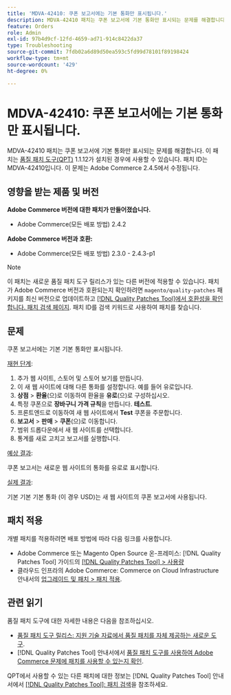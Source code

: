 ```yaml
---
title: 'MDVA-42410: 쿠폰 보고서에는 기본 통화만 표시됩니다.'
description: MDVA-42410 패치는 쿠폰 보고서에 기본 통화만 표시되는 문제를 해결합니다. 이 패치는 [Quality Patches Tool (QPT)](https://experienceleague.adobe.com/en/docs/commerce-operations/tools/quality-patches-tool/quality-patches-tool-to-self-serve-quality-patches) 1.1.12가 설치된 경우 사용할 수 있습니다. 패치 ID는 MDVA-42410입니다. 이 문제는 Adobe Commerce 2.4.5에서 수정됩니다.
feature: Orders
role: Admin
exl-id: 97b4d9cf-12fd-4659-ad71-914c8422da37
type: Troubleshooting
source-git-commit: 7fdb02a6d89d50ea593c5fd99d78101f89198424
workflow-type: tm+mt
source-wordcount: '429'
ht-degree: 0%

---
```


# MDVA-42410: 쿠폰 보고서에는 기본 통화만 표시됩니다.

MDVA-42410 패치는 쿠폰 보고서에 기본 통화만 표시되는 문제를 해결합니다. 이 패치는 [품질 패치 도구(QPT)](https://experienceleague.adobe.com/en/docs/commerce-operations/tools/quality-patches-tool/quality-patches-tool-to-self-serve-quality-patches) 1.1.12가 설치된 경우에 사용할 수 있습니다. 패치 ID는 MDVA-42410입니다. 이 문제는 Adobe Commerce 2.4.5에서 수정됩니다.

## 영향을 받는 제품 및 버전

**Adobe Commerce 버전에 대한 패치가 만들어졌습니다.**

* Adobe Commerce(모든 배포 방법) 2.4.2

**Adobe Commerce 버전과 호환:**

* Adobe Commerce(모든 배포 방법) 2.3.0 - 2.4.3-p1

>[!NOTE]
>
>이 패치는 새로운 품질 패치 도구 릴리스가 있는 다른 버전에 적용할 수 있습니다. 패치가 Adobe Commerce 버전과 호환되는지 확인하려면 `magento/quality-patches` 패키지를 최신 버전으로 업데이트하고 [[!DNL Quality Patches Tool]에서 호환성을 확인합니다. 패치 검색 페이지](https://experienceleague.adobe.com/en/docs/commerce-operations/tools/quality-patches-tool/quality-patches-tool-to-self-serve-quality-patches). 패치 ID를 검색 키워드로 사용하여 패치를 찾습니다.

## 문제

쿠폰 보고서에는 기본 기본 통화만 표시됩니다.

<u>재현 단계</u>:

1. 추가 웹 사이트, 스토어 및 스토어 보기를 만듭니다.
1. 이 새 웹 사이트에 대해 다른 통화를 설정합니다. 예를 들어 유로입니다.
1. **상점** > **환율**(으)로 이동하여 환율을 **유로**(으)로 구성하십시오.
1. 특정 쿠폰으로 **장바구니 가격 규칙**&#x200B;을 만듭니다. **테스트**.
1. 프론트엔드로 이동하여 새 웹 사이트에서 **Test** 쿠폰을 주문합니다.
1. **보고서** > **판매** > **쿠폰**(으)로 이동합니다.
1. 범위 드롭다운에서 새 웹 사이트를 선택합니다.
1. 통계를 새로 고치고 보고서를 실행합니다.

<u>예상 결과</u>:

쿠폰 보고서는 새로운 웹 사이트의 통화를 유로로 표시합니다.

<u>실제 결과</u>:

기본 기본 기본 통화 (이 경우 USD)는 새 웹 사이트의 쿠폰 보고서에 사용됩니다.

## 패치 적용

개별 패치를 적용하려면 배포 방법에 따라 다음 링크를 사용합니다.

* Adobe Commerce 또는 Magento Open Source 온-프레미스: [!DNL Quality Patches Tool] 가이드의 [[!DNL Quality Patches Tool] > 사용량](/help/tools/quality-patches-tool/usage.md)
* 클라우드 인프라의 Adobe Commerce: Commerce on Cloud Infrastructure 안내서의 [업그레이드 및 패치 > 패치 적용](https://experienceleague.adobe.com/docs/commerce-cloud-service/user-guide/develop/upgrade/apply-patches.html).

## 관련 읽기

품질 패치 도구에 대한 자세한 내용은 다음을 참조하십시오.

* [품질 패치 도구 릴리스: 지원 기술 자료에서 품질 패치를 자체 제공하는 새로운 도구](https://experienceleague.adobe.com/en/docs/commerce-operations/tools/quality-patches-tool/quality-patches-tool-to-self-serve-quality-patches).
* [!DNL Quality Patches Tool] 안내서에서 [품질 패치 도구를 사용하여 Adobe Commerce 문제에 패치를 사용할 수 있는지 확인](/help/tools/quality-patches-tool/patches-available-in-qpt/check-patch-for-magento-issue-with-magento-quality-patches.md).

QPT에서 사용할 수 있는 다른 패치에 대한 정보는 [!DNL Quality Patches Tool] 안내서에서 [[!DNL Quality Patches Tool]: 패치 검색](https://experienceleague.adobe.com/tools/commerce-quality-patches/index.html)을 참조하세요.
